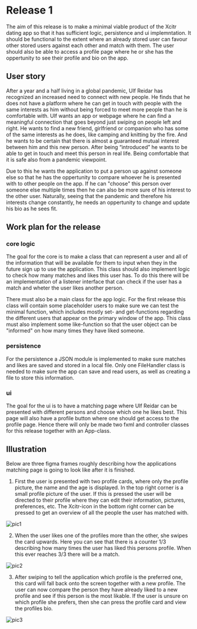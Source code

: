 # Release 1
The aim of this release is to make a minimal viable product of the Xcitr dating app so that it has sufficient logic, persistence and ui implemntation. It should be functional to the extent where an already stored user can favour other stored users against each other and match with them. The user should also be able to access a profile page where he or she has the oppertunity to see their profile and bio on the app. 

## User story
After a year and a half living in a global pandemic, Ulf Reidar has recognized an increased need to connect with new people. He finds that he does not have a platform where he can get in touch with people with the same interests as him without being forced to meet more people than he is comfortable with. Ulf wants an app or webpage where he can find a meaningful connection that goes beyond just swiping on people left and right. He wants to find a new friend, girlfriend or companion who has some of the same interests as he does, like camping and knitting by the fire. And he wants to be certain that there is almost a guaranteed mutual interest between him and this new person. After being “introduced” he wants to be able to get in touch and meet this person in real life. Being comfortable that it is safe also from a pandemic viewpoint.

Due to this he wants the application to put a person up against someone else so that he has the oppertunity to compare whoever he is presented with to other people on the app. If he can "choose" this person over someone else multiple times then he can also be more sure of his interest to the other user. Naturally, seeing that the pandemic and therefore his interests change constantly, he needs an oppertunity to change and update his bio as he sees fit. 

## Work plan for the release
### core logic
The goal for the core is to make a class that can represent a user and all of the information that will be available for them to input when they in the future sign up to use the application. This class should also implement logic to check how many matches and likes this user has. To do this there will be an implementation of a listener interface that can check if the user has a match and wheter the user likes another person. 

There must also be a main class for the app logic. For the first release this class will contain some placeholder users to make sure we can test the minimal function, which includes mostly set- and get-functions regarding the different users that appear on the primary window of the app. This class must also implement some like-function so that the user object can be "informed" on how many times they have liked someone. 

### persistence
For the persistence a JSON module is implemented to make sure matches and likes are saved and stored in a local file. Only one FileHandler class is needed to make sure the app can save and read users, as well as creating a file to store this information. 

### ui
The goal for the ui is to have a matching page where Ulf Reidar can be presented with different persons and choose which one he likes best. This page will also have a profile button where one should get access to the profile page. Hence there will only be made two fxml and controller classes for this release together with an App-class. 

## Illustration
Below are three figma frames roughly describing how the applications matching page is going to look like after it is finished. 

1. First the user is presented with two profile cards, where only the profile picture, the name and the age is displayed. In the top right corner is a small profile picture of the user. If this is pressed the user will be directed to their profile where they can edit their information, pictures, preferences, etc. The Xcitr-icon in the bottom right corner can be pressed to get an overview of all the people the user has matched with. 

![pic1](/uploads/ee0e85422ef1d66505f52fc82cdee24e/pic1.png)

2. When the user likes one of the profiles more than the other, she swipes the card upwards. Here you can see that there is a counter 1/3 describing how many times the user has liked this persons profile. When this ever reaches 3/3 there will be a match.

![pic2](/uploads/3fc1b05c6dd29303bffa0b1cdf67db1c/pic2.png)

3. After swiping to tell the application which profile is the preferred one, this card will fall back onto the screen together with a new profile. The user can now compare the person they have already liked to a new profile and see if this person is the most likable. If the user is unsure on which profile she prefers, then she can press the profile card and view the profiles bio.

![pic3](/uploads/e0c708d613f6f114a24e87a0832fc717/pic3.png)